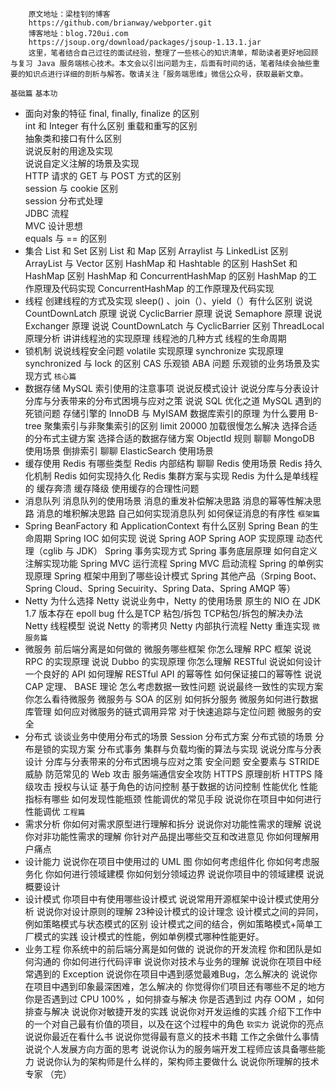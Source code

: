 	    原文地址：梁桂钊的博客
	    https://github.com/brianway/webporter.git
	    博客地址：blog.720ui.com
	    https://jsoup.org/download/packages/jsoup-1.13.1.jar
	    这里，笔者结合自己过往的面试经验，整理了一些核心的知识清单，帮助读者更好地回顾与复习 Java 服务端核心技术。本文会以引出问题为主，后面有时间的话，笔者陆续会抽些重要的知识点进行详细的剖析与解答。敬请关注「服务端思维」微信公众号，获取最新文章。
		
`基础篇`
`基本功`  
* 面向对象的特征
		final, finally, finalize 的区别  
		int 和 Integer 有什么区别 
		重载和重写的区别  
		抽象类和接口有什么区别  
	    	说说反射的用途及实现  
		说说自定义注解的场景及实现  
		HTTP 请求的 GET 与 POST 方式的区别  
		session 与 cookie 区别  
		session 分布式处理  
		JDBC 流程  
		MVC 设计思想  
		equals 与 == 的区别  
* 集合
		List 和 Set 区别
		List 和 Map 区别
		Arraylist 与 LinkedList 区别
		ArrayList 与 Vector 区别
		HashMap 和 Hashtable 的区别
		HashSet 和 HashMap 区别
		HashMap 和 ConcurrentHashMap 的区别
		HashMap 的工作原理及代码实现
		ConcurrentHashMap 的工作原理及代码实现
* 线程
		创建线程的方式及实现
		sleep() 、join（）、yield（）有什么区别
		说说 CountDownLatch 原理
		说说 CyclicBarrier 原理
		说说 Semaphore 原理
		说说 Exchanger 原理
		说说 CountDownLatch 与 CyclicBarrier 区别
		ThreadLocal 原理分析
		讲讲线程池的实现原理
		线程池的几种方式
		线程的生命周期
* 锁机制
		说说线程安全问题
		volatile 实现原理
		synchronize 实现原理
		synchronized 与 lock 的区别
		CAS 乐观锁
		ABA 问题
		乐观锁的业务场景及实现方式
`核心篇`
* 数据存储
		MySQL 索引使用的注意事项
		说说反模式设计
		说说分库与分表设计
		分库与分表带来的分布式困境与应对之策
		说说 SQL 优化之道
		MySQL 遇到的死锁问题
		存储引擎的 InnoDB 与 MyISAM
		数据库索引的原理
		为什么要用 B-tree
		聚集索引与非聚集索引的区别
		limit 20000 加载很慢怎么解决
		选择合适的分布式主键方案
		选择合适的数据存储方案
		ObjectId 规则
		聊聊 MongoDB 使用场景
		倒排索引
		聊聊 ElasticSearch 使用场景
* 缓存使用
		Redis 有哪些类型
		Redis 内部结构
		聊聊 Redis 使用场景
		Redis 持久化机制
		Redis 如何实现持久化
		Redis 集群方案与实现
		Redis 为什么是单线程的
		缓存奔溃
		缓存降级
		使用缓存的合理性问题
* 消息队列
		消息队列的使用场景
		消息的重发补偿解决思路
		消息的幂等性解决思路
		消息的堆积解决思路
		自己如何实现消息队列
		如何保证消息的有序性
`框架篇`
* Spring
		BeanFactory 和 ApplicationContext 有什么区别
		Spring Bean 的生命周期
		Spring IOC 如何实现
		说说 Spring AOP
		Spring AOP 实现原理
		动态代理（cglib 与 JDK）
		Spring 事务实现方式
		Spring 事务底层原理
		如何自定义注解实现功能
		Spring MVC 运行流程
		Spring MVC 启动流程
		Spring 的单例实现原理
		Spring 框架中用到了哪些设计模式
		Spring 其他产品（Srping Boot、Spring Cloud、Spring Secuirity、Spring Data、Spring AMQP 等）
* Netty
		为什么选择 Netty
		说说业务中，Netty 的使用场景
		原生的 NIO 在 JDK 1.7 版本存在 epoll bug
		什么是TCP 粘包/拆包
		TCP粘包/拆包的解决办法
		Netty 线程模型
		说说 Netty 的零拷贝
		Netty 内部执行流程
		Netty 重连实现
`微服务篇`
* 微服务
		前后端分离是如何做的
		微服务哪些框架
		你怎么理解 RPC 框架
		说说 RPC 的实现原理
		说说 Dubbo 的实现原理
		你怎么理解 RESTful
		说说如何设计一个良好的 API
		如何理解 RESTful API 的幂等性
		如何保证接口的幂等性
		说说 CAP 定理、 BASE 理论
		怎么考虑数据一致性问题
		说说最终一致性的实现方案
		你怎么看待微服务
		微服务与 SOA 的区别
		如何拆分服务
		微服务如何进行数据库管理
		如何应对微服务的链式调用异常
		对于快速追踪与定位问题
		微服务的安全
* 分布式
		谈谈业务中使用分布式的场景
		Session 分布式方案
		分布式锁的场景
		分布是锁的实现方案
		分布式事务
		集群与负载均衡的算法与实现
		说说分库与分表设计
		分库与分表带来的分布式困境与应对之策
		安全问题
		安全要素与 STRIDE 威胁
		防范常见的 Web 攻击
		服务端通信安全攻防
		HTTPS 原理剖析
		HTTPS 降级攻击
		授权与认证
		基于角色的访问控制
		基于数据的访问控制
		性能优化
		性能指标有哪些
		如何发现性能瓶颈
		性能调优的常见手段
		说说你在项目中如何进行性能调优
`工程篇`
* 需求分析
		你如何对需求原型进行理解和拆分
		说说你对功能性需求的理解
		说说你对非功能性需求的理解
		你针对产品提出哪些交互和改进意见
		你如何理解用户痛点
* 设计能力
		说说你在项目中使用过的 UML 图
		你如何考虑组件化
		你如何考虑服务化
		你如何进行领域建模
		你如何划分领域边界
		说说你项目中的领域建模
		说说概要设计
* 设计模式
		你项目中有使用哪些设计模式
		说说常用开源框架中设计模式使用分析
		说说你对设计原则的理解
		23种设计模式的设计理念
		设计模式之间的异同，例如策略模式与状态模式的区别
		设计模式之间的结合，例如策略模式+简单工厂模式的实践
		设计模式的性能，例如单例模式哪种性能更好。
* 业务工程
		你系统中的前后端分离是如何做的
		说说你的开发流程
		你和团队是如何沟通的
		你如何进行代码评审
		说说你对技术与业务的理解
		说说你在项目中经常遇到的 Exception
		说说你在项目中遇到感觉最难Bug，怎么解决的
		说说你在项目中遇到印象最深困难，怎么解决的
		你觉得你们项目还有哪些不足的地方
		你是否遇到过 CPU 100% ，如何排查与解决
		你是否遇到过 内存 OOM ，如何排查与解决
		说说你对敏捷开发的实践
		说说你对开发运维的实践
		介绍下工作中的一个对自己最有价值的项目，以及在这个过程中的角色
`软实力`
		说说你的亮点
		说说你最近在看什么书
		说说你觉得最有意义的技术书籍
		工作之余做什么事情
		说说个人发展方向方面的思考
		说说你认为的服务端开发工程师应该具备哪些能力
		说说你认为的架构师是什么样的，架构师主要做什么
		说说你所理解的技术专家
		（完）
